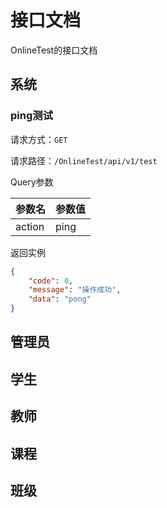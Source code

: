 # 接口文档

OnlineTest的接口文档

## 系统

### ping测试

请求方式：`GET`

请求路径：`/OnlineTest/api/v1/test`

Query参数

| 参数名 | 参数值 |
| ------ | ------ |
| action | ping   |

返回实例

```json
{
    "code": 0,
    "message": "操作成功",
    "data": "pong"
}
```

## 管理员



## 学生



## 教师



## 课程



## 班级